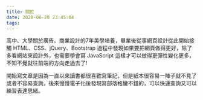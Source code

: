 ```yaml
---
title: 關於
date: 2020-06-28 23:45:04
tags:
---
```


高中、大學關於廣告、商業設計的7年美學培養，畢業後從事網頁設計從此開始接觸 HTML、CSS、jQuery、Bootstrap 過程中發現如果要把網頁做得更好，除了多看網站來設計外，也需要學會寫 JavaScript 這樣才可以做得更彈性變化更多，不知不覺就往前端的方向走過去了!

開始寫文章是因為一直以來讀書都很喜歡寫筆記，但是紙本很容易一陣子就不見了或者不容易查詢，後來慢慢電子化後發現寫部落格蠻不錯的，可以快速查詢又可以練習表達思緒。
